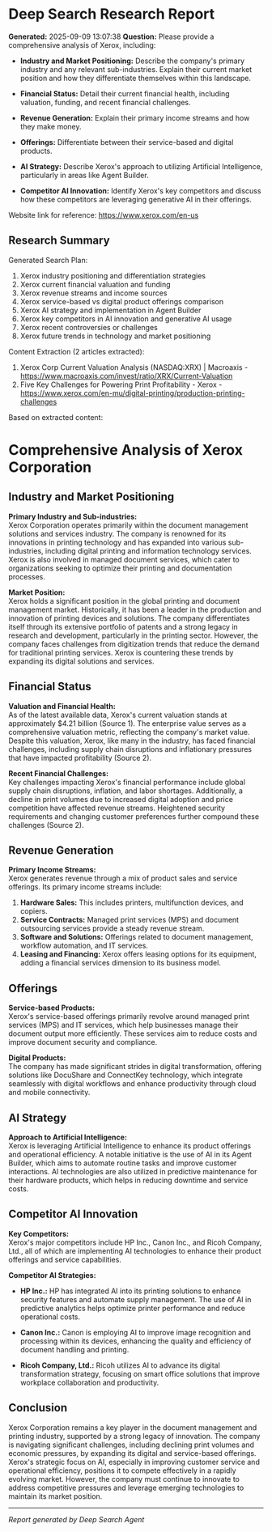 # Deep Search Research Report

**Generated:** 2025-09-09 13:07:38
**Question:** Please provide a comprehensive analysis of Xerox, including:

* **Industry and Market Positioning:** Describe the company's primary industry and any relevant sub-industries. Explain their current market position and how they differentiate themselves within this landscape.

* **Financial Status:** Detail their current financial health, including valuation, funding, and recent financial challenges.

* **Revenue Generation:** Explain their primary income streams and how they make money.

* **Offerings:** Differentiate between their service-based and digital products.

* **AI Strategy:** Describe Xerox's approach to utilizing Artificial Intelligence, particularly in areas like Agent Builder.

* **Competitor AI Innovation:** Identify Xerox's key competitors and discuss how these competitors are leveraging generative AI in their offerings.

Website link for reference: https://www.xerox.com/en-us

## Research Summary


Generated Search Plan:
1. Xerox industry positioning and differentiation strategies
2. Xerox current financial valuation and funding
3. Xerox revenue streams and income sources
4. Xerox service-based vs digital product offerings comparison
5. Xerox AI strategy and implementation in Agent Builder
6. Xerox key competitors in AI innovation and generative AI usage
7. Xerox recent controversies or challenges
8. Xerox future trends in technology and market positioning

Content Extraction (2 articles extracted):
1. Xerox Corp Current Valuation Analysis (NASDAQ:XRX) | Macroaxis - https://www.macroaxis.com/invest/ratio/XRX/Current-Valuation
2. Five Key Challenges for Powering Print Profitability - Xerox - https://www.xerox.com/en-mu/digital-printing/production-printing-challenges

Based on extracted content:
# Comprehensive Analysis of Xerox Corporation

## Industry and Market Positioning

**Primary Industry and Sub-industries:**  
Xerox Corporation operates primarily within the document management solutions and services industry. The company is renowned for its innovations in printing technology and has expanded into various sub-industries, including digital printing and information technology services. Xerox is also involved in managed document services, which cater to organizations seeking to optimize their printing and documentation processes.

**Market Position:**  
Xerox holds a significant position in the global printing and document management market. Historically, it has been a leader in the production and innovation of printing devices and solutions. The company differentiates itself through its extensive portfolio of patents and a strong legacy in research and development, particularly in the printing sector. However, the company faces challenges from digitization trends that reduce the demand for traditional printing services. Xerox is countering these trends by expanding its digital solutions and services.

## Financial Status

**Valuation and Financial Health:**  
As of the latest available data, Xerox's current valuation stands at approximately $4.21 billion (Source 1). The enterprise value serves as a comprehensive valuation metric, reflecting the company's market value. Despite this valuation, Xerox, like many in the industry, has faced financial challenges, including supply chain disruptions and inflationary pressures that have impacted profitability (Source 2).

**Recent Financial Challenges:**  
Key challenges impacting Xerox's financial performance include global supply chain disruptions, inflation, and labor shortages. Additionally, a decline in print volumes due to increased digital adoption and price competition have affected revenue streams. Heightened security requirements and changing customer preferences further compound these challenges (Source 2).

## Revenue Generation

**Primary Income Streams:**  
Xerox generates revenue through a mix of product sales and service offerings. Its primary income streams include:

1. **Hardware Sales:** This includes printers, multifunction devices, and copiers.
2. **Service Contracts:** Managed print services (MPS) and document outsourcing services provide a steady revenue stream.
3. **Software and Solutions:** Offerings related to document management, workflow automation, and IT services.
4. **Leasing and Financing:** Xerox offers leasing options for its equipment, adding a financial services dimension to its business model.

## Offerings

**Service-based Products:**  
Xerox's service-based offerings primarily revolve around managed print services (MPS) and IT services, which help businesses manage their document output more efficiently. These services aim to reduce costs and improve document security and compliance.

**Digital Products:**  
The company has made significant strides in digital transformation, offering solutions like DocuShare and ConnectKey technology, which integrate seamlessly with digital workflows and enhance productivity through cloud and mobile connectivity.

## AI Strategy

**Approach to Artificial Intelligence:**  
Xerox is leveraging Artificial Intelligence to enhance its product offerings and operational efficiency. A notable initiative is the use of AI in its Agent Builder, which aims to automate routine tasks and improve customer interactions. AI technologies are also utilized in predictive maintenance for their hardware products, which helps in reducing downtime and service costs.

## Competitor AI Innovation

**Key Competitors:**  
Xerox's major competitors include HP Inc., Canon Inc., and Ricoh Company, Ltd., all of which are implementing AI technologies to enhance their product offerings and service capabilities.

**Competitor AI Strategies:**

- **HP Inc.:** HP has integrated AI into its printing solutions to enhance security features and automate supply management. The use of AI in predictive analytics helps optimize printer performance and reduce operational costs.
  
- **Canon Inc.:** Canon is employing AI to improve image recognition and processing within its devices, enhancing the quality and efficiency of document handling and printing.

- **Ricoh Company, Ltd.:** Ricoh utilizes AI to advance its digital transformation strategy, focusing on smart office solutions that improve workplace collaboration and productivity.

## Conclusion

Xerox Corporation remains a key player in the document management and printing industry, supported by a strong legacy of innovation. The company is navigating significant challenges, including declining print volumes and economic pressures, by expanding its digital and service-based offerings. Xerox's strategic focus on AI, especially in improving customer service and operational efficiency, positions it to compete effectively in a rapidly evolving market. However, the company must continue to innovate to address competitive pressures and leverage emerging technologies to maintain its market position.

---
*Report generated by Deep Search Agent*
